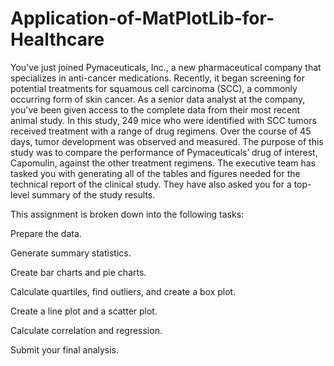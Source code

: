 # Application-of-MatPlotLib-for-Healthcare
You've just joined Pymaceuticals, Inc., a new pharmaceutical company that specializes in anti-cancer medications. Recently, it began screening for potential treatments for squamous cell carcinoma (SCC), a commonly occurring form of skin cancer.
As a senior data analyst at the company, you've been given access to the complete data from their most recent animal study. In this study, 249 mice who were identified with SCC tumors received treatment with a range of drug regimens. Over the course of 45 days, tumor development was observed and measured. The purpose of this study was to compare the performance of Pymaceuticals’ drug of interest, Capomulin, against the other treatment regimens.
The executive team has tasked you with generating all of the tables and figures needed for the technical report of the clinical study. They have also asked you for a top-level summary of the study results.

This assignment is broken down into the following tasks:
 
 Prepare the data.
  
 Generate summary statistics.
  
 Create bar charts and pie charts.
 
 Calculate quartiles, find outliers, and create a box plot.
 
 Create a line plot and a scatter plot.
 
 Calculate correlation and regression.
 
 Submit your final analysis.
